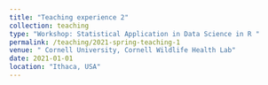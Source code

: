 ```yaml
---
title: "Teaching experience 2"
collection: teaching
type: "Workshop: Statistical Application in Data Science in R "
permalink: /teaching/2021-spring-teaching-1
venue: " Cornell University, Cornell Wildlife Health Lab"
date: 2021-01-01
location: "Ithaca, USA"
---
```


